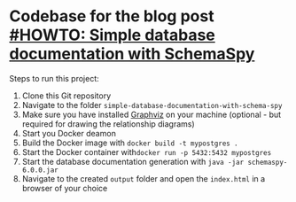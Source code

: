 # Codebase for the blog post [#HOWTO: Simple database documentation with SchemaSpy](https://rieckpil.de/howto-simple-database-documentation-with-schemaspy/)

Steps to run this project:

1. Clone this Git repository
2. Navigate to the folder `simple-database-documentation-with-schema-spy`
3. Make sure you have installed [Graphviz](https://graphviz.org/) on your machine (optional - but required for drawing the relationship diagrams)
4. Start you Docker deamon
5. Build the Docker image with `docker build -t mypostgres .`
6. Start the Docker container with`docker run -p 5432:5432 mypostgres`
7. Start the database documentation generation with `java -jar schemaspy-6.0.0.jar`
8. Navigate to the created `output` folder and open the `index.html` in a browser of your choice
